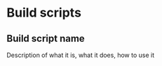 Build scripts
=============

Build script name
-----------------

Description of what it is, what it does, how to use it
